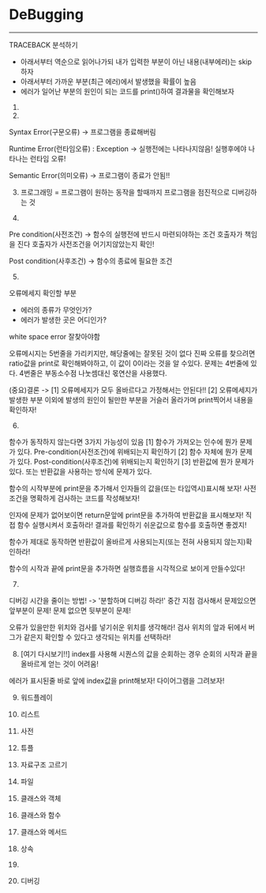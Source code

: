 # DeBugging

___

TRACEBACK 분석하기

- 아래서부터 역순으로 읽어나가되 내가 입력한 부분이 아닌 내용(내부에러)는 skip하자
- 아래서부터 가까운 부분(최근 에러)에서 발생했을 확률이 높음
- 에러가 일어난 부분의 원인이 되는 코드를 print()하여 결과물을 확인해보자

1. 

2.

Syntax Error(구문오류)
-> 프로그램을 종료해버림

Runtime Error(런타임오류) : Exception
-> 실행전에는 나타나지않음! 실행후에야 나타나는 런타임 오류!

Semantic Error(의미오류)
-> 프로그램이 종료가 안됨!!

3. 프로그래밍 =  프로그램이 원하는 동작을 할때까지 프로그램을 점진적으로 디버깅하는 것

4. 
Pre condition(사전조건)
-> 함수의 실행전에 반드시 마련되야하는 조건 
호출자가 책임을 진다
호출자가 사전조건을 어기지않았는지 확인!

Post condition(사후조건)
-> 함수의 종료에 필요한 조건

5. 
오류메세지 확인할 부분
- 에러의 종류가 무엇인가?
- 에러가 발생한 곳은 어디인가?

white space error 잘찾아야함

오류메시지는 5번줄을 가리키지만, 해당줄에는 잘못된 것이 없다
진짜 오류를 찾으려면 ratio값을 print로 확인해봐야하고, 이 값이 0이라는 것을 알 수있다.
문제는 4번줄에 있다. 4번줄은 부동소수점 나눗셈대신 몫연산을 사용했다.

(중요)결론 -> 
[1] 오류메세지가 모두 올바르다고 가정해서는 안된다!!
[2] 오류메세지가 발생한 부분 이외에 발생의 원인이 될만한 부분을 거슬러 올라가며 print찍어서 내용을 확인하자!

6. 
함수가 동작하지 않는다면 3가지 가능성이 있음
[1] 함수가 가져오는 인수에 뭔가 문제가 있다. Pre-condition(사전조건)에 위배되는지 확인하기 
[2] 함수 자체에 뭔가 문제가 있다. Post-condition(사후조건)에 위배되는지 확인하기
[3] 반환값에 뭔가 문제가 있다. 또는 반환값을 사용하는 방식에 문제가 있다.


함수의 시작부분에 print문을 추가해서 인자들의 값을(또는 타입역시)표시해 보자!
사전조건을 명확하게 검사하는 코드를 작성해보자!

인자에 문제가 없어보이면 return문앞에 print문을 추가하여 반환값을 표시해보자!
직접 함수 실행시켜서 호출하라! 결과를 확인하기 쉬운값으로 함수를 호출하면 좋겠지!

함수가 제대로 동작하면 반환값이 올바르게 사용되는지(또는 전혀 사용되지 않는지)확인하라!

함수의 시작과 끝에 print문을 추가하면 실행흐름을 시각적으로 보이게 만들수있다!


7.

디버깅 시간을 줄이는 방법! -> '분할하며 디버깅 하라!'
중간 지점 검사해서 
문제있으면 앞부분이 문제!
문제 없으면 뒷부분이 문제!

오류가 있을만한 위치와 검사를 넣기쉬운 위치를 생각해라!
검사 위치의 앞과 뒤에서 버그가 같은지 확인할 수 있다고 생각되는 위치를 선택하라!

8. [여기 다시보기!!]
index를 사용해 시퀀스의 값을 순회하는 경우 순회의 시작과 끝을 올바르게 얻는 것이 어려움!

에러가 표시된줄 바로 앞에 index값을 print해보자!
다이어그램을 그려보자!

9. 워드플레이

10. 리스트
11. 사전
12. 튜플
13. 자료구조 고르기
14. 파일
15. 클래스와 객체
16. 클래스와 함수
17. 클래스와 메서드
18. 상속
19.
20. 디버깅
